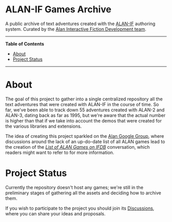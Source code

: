 # ALAN-IF Games Archive

A public archive of text adventures created with the [ALAN-IF] authoring system.
Curated by the [Alan Interactive Fiction Development team].

-----

**Table of Contents**

<!-- MarkdownTOC autolink="true" bracket="round" autoanchor="false" lowercase="only_ascii" uri_encoding="true" levels="1,2,3" -->

- [About](#about)
- [Project Status](#project-status)

<!-- /MarkdownTOC -->

-----

# About

The goal of this project to gather into a single centralized repository all the text adventures that were created with ALAN-IF in the course of time.
So far, we've been able to track down 55 adventures created with ALAN-2 and ALAN-3, dating back as far as 1995, but we're aware that the actual number is higher than that if we take into account the demos that were created for the various libraries and extensions.

The idea of creating this project sparkled on the [Alan Google Group], where discussions around the lack of an up-do-date list of all ALAN games lead to the creation of the _[List of ALAN Games on IFDB]_ conversation, which readers might want to refer to for more information.


# Project Status

Currently the repository doesn't host any games; we're still in the preliminary stages of gathering all the assets and deciding how to archive them.

If you wish to participate to the project you should join its [Discussions], where you can share your ideas and proposals.


<!-----------------------------------------------------------------------------
                               REFERENCE LINKS
------------------------------------------------------------------------------>

[ALAN-IF]: https://www.alanif.se "Visit the ALAN-IF website"
[Alan Google Group]: https://groups.google.com/g/alan-if "Visit the Alan-IF group on Google"

[List of ALAN Games on IFDB]: https://groups.google.com/g/alan-if/c/AqCWd435Um4 "Google Groups » Alan IF discussions » List of ALAN Games on IFDB"

[Discussions]: https://github.com/alan-if/alan-games/discussions "Go to the project's Discussion area"

<!-- people and orgs -->

[Alan Interactive Fiction Development team]: https://github.com/alan-if "Visit the ALAN-IF Dev Team profile at GitHub"

<!-- EOF -->
